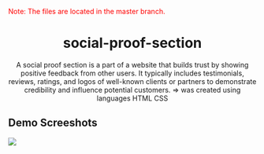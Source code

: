 <p style="color:red;">Note: The files are located in the master branch.</p>

<h1 align="center">social-proof-section</h1>
<p align="center">A social proof section is a part of a website that builds trust by showing positive feedback from other users. It typically includes testimonials, reviews, ratings, and logos of well-known clients or partners to demonstrate credibility and influence potential customers. => was created using languages HTML CSS</p>

<h2>Demo Screeshots</h2>
<img src="https://github.com/the-artist-web/social-proof-section/assets/162612001/66af2408-4926-48b1-8917-23c0466fe355">
